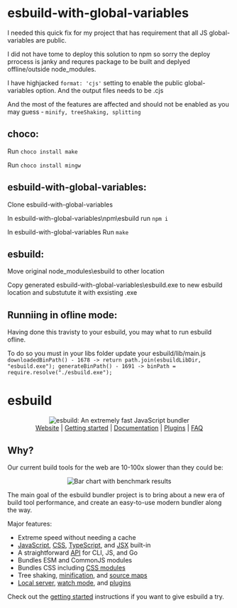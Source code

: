 # esbuild-with-global-variables

I needed this quick fix for my project that has requirement that all JS global-variables are public.

I did not have tome to deploy this solution to npm so sorry the deploy prrocess is janky and requres package to be built and deplyed offline/outside node_modules.

I have highjacked `format: 'cjs'` setting to enable the public global-variables option. 
And the output files needs to be .cjs 

And the most of the features are affected and should not be enabled as you may guess -
`minify, treeShaking, splitting`

## choco:

Run `choco install make`

Run `choco install mingw`

## esbuild-with-global-variables:

Clone esbuild-with-global-variables

In esbuild-with-global-variables\npm\esbuild run `npm i`  

In esbuild-with-global-variables Run `make`

## esbuild:

Move original node_modules\esbuild to other location

Copy generated esbuild-with-global-variables\esbuild.exe to new esbuild location and substutute it with exsisting .exe

## Runniing in ofline mode:

Having done this travisty to your esbuild, you may what to run esbuild ofline.

To do so you must in your libs folder update your esbuild/lib/main.js
`downloadedBinPath() - 1678 -> return path.join(esbuildLibDir, "esbuild.exe");
generateBinPath() - 1691 -> binPath = require.resolve("./esbuild.exe");`

# esbuild

<p align="center">
  <picture>
    <source media="(prefers-color-scheme: dark)" srcset="./images/wordmark-dark.svg">
    <source media="(prefers-color-scheme: light)" srcset="./images/wordmark-light.svg">
    <img alt="esbuild: An extremely fast JavaScript bundler" src="./images/wordmark-light.svg">
  </picture>
  <br>
  <a href="https://esbuild.github.io/">Website</a> |
  <a href="https://esbuild.github.io/getting-started/">Getting started</a> |
  <a href="https://esbuild.github.io/api/">Documentation</a> |
  <a href="https://esbuild.github.io/plugins/">Plugins</a> |
  <a href="https://esbuild.github.io/faq/">FAQ</a>
</p>

## Why?

Our current build tools for the web are 10-100x slower than they could be:

<p align="center">
  <picture>
    <source media="(prefers-color-scheme: dark)" srcset="./images/benchmark-dark.svg">
    <source media="(prefers-color-scheme: light)" srcset="./images/benchmark-light.svg">
    <img alt="Bar chart with benchmark results" src="./images/benchmark-light.svg">
  </picture>
</p>

The main goal of the esbuild bundler project is to bring about a new era of build tool performance, and create an easy-to-use modern bundler along the way.

Major features:

- Extreme speed without needing a cache
- [JavaScript](https://esbuild.github.io/content-types/#javascript), [CSS](https://esbuild.github.io/content-types/#css), [TypeScript](https://esbuild.github.io/content-types/#typescript), and [JSX](https://esbuild.github.io/content-types/#jsx) built-in
- A straightforward [API](https://esbuild.github.io/api/) for CLI, JS, and Go
- Bundles ESM and CommonJS modules
- Bundles CSS including [CSS modules](https://github.com/css-modules/css-modules)
- Tree shaking, [minification](https://esbuild.github.io/api/#minify), and [source maps](https://esbuild.github.io/api/#sourcemap)
- [Local server](https://esbuild.github.io/api/#serve), [watch mode](https://esbuild.github.io/api/#watch), and [plugins](https://esbuild.github.io/plugins/)

Check out the [getting started](https://esbuild.github.io/getting-started/) instructions if you want to give esbuild a try.

